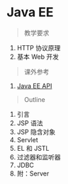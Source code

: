 # Java EE

> 教学要求

1. HTTP 协议原理
1. 基本 Web 开发

> 课外参考

1. [Java EE API](http://docs.oracle.com/javaee/6/api/)

> Outline

1. 引言
2. JSP 语法
3. JSP 隐含对象
4. Servlet
5. EL 和 JSTL
6. 过滤器和监听器
7. JDBC
8. 附：Server